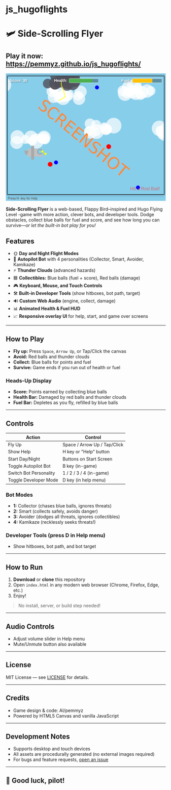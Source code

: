 # js_hugoflights


# 🛩️ Side-Scrolling Flyer

## Play it now: https://pemmyz.github.io/js_hugoflights/

![screenshot](screenshots/game_1.png)

**Side-Scrolling Flyer** is a web-based, Flappy Bird–inspired and Hugo Flying Level -game with more action, clever bots, and developer tools. Dodge obstacles, collect blue balls for fuel and score, and see how long you can survive—*or let the built-in bot play for you!*

## Features

- 🌞 **Day and Night Flight Modes**
- 🤖 **Autopilot Bot** with 4 personalities (Collector, Smart, Avoider, Kamikaze)
- ⚡ **Thunder Clouds** (advanced hazards)
- 🟦 **Collectibles:** Blue balls (fuel + score), Red balls (damage)
- 🎮 **Keyboard, Mouse, and Touch Controls**
- 🛠️ **Built-in Developer Tools** (show hitboxes, bot path, target)
- 🔊 **Custom Web Audio** (engine, collect, damage)
- 📊 **Animated Health & Fuel HUD**
- 📈 **Responsive overlay UI** for help, start, and game over screens

---



## How to Play

- **Fly up:** Press `Space`, `Arrow Up`, or Tap/Click the canvas  
- **Avoid:** Red balls and thunder clouds  
- **Collect:** Blue balls for points and fuel  
- **Survive:** Game ends if you run out of health or fuel

### Heads-Up Display

- **Score:** Points earned by collecting blue balls  
- **Health Bar:** Damaged by red balls and thunder clouds  
- **Fuel Bar:** Depletes as you fly, refilled by blue balls

---

## Controls

| Action                | Control                        |
|-----------------------|-------------------------------|
| Fly Up                | Space / Arrow Up / Tap/Click  |
| Show Help             | H key or "Help" button        |
| Start Day/Night       | Buttons on Start Screen       |
| Toggle Autopilot Bot  | B key (in-game)               |
| Switch Bot Personality| 1 / 2 / 3 / 4 (in-game)       |
| Toggle Developer Mode | D key (in help menu)          |

### Bot Modes

- **1:** Collector (chases blue balls, ignores threats)
- **2:** Smart (collects safely, avoids danger)
- **3:** Avoider (dodges all threats, ignores collectibles)
- **4:** Kamikaze (recklessly seeks threats!)

### Developer Tools (press **D** in Help menu)

- Show hitboxes, bot path, and bot target

---

## How to Run

1. **Download** or **clone** this repository
2. Open `index.html` in any modern web browser (Chrome, Firefox, Edge, etc.)
3. Enjoy!

> No install, server, or build step needed!

---

## Audio Controls

- Adjust volume slider in Help menu
- Mute/Unmute button also available

---

## License

MIT License — see [LICENSE](LICENSE) for details.

---

## Credits

- Game design & code: AI/pemmyz
- Powered by HTML5 Canvas and vanilla JavaScript

---

## Development Notes

- Supports desktop and touch devices
- All assets are procedurally generated (no external images required)
- For bugs and feature requests, [open an issue](https://github.com/pemmyz/js_hugoflights/issues)

---

## 🛫 Good luck, pilot!
